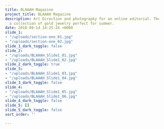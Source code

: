 ```yaml
---
title: BLAAAH Magazine
project_title: BLAAAH Magazine
description: Art Direction and photography for an online editorial. The series highlights
  a collection of gold jewelry perfect for summer.
date: 2018-09-14 14:25:24 +0000
slide_1:
- "/uploads/section-one_01.jpg"
- "/uploads/section-one_02.jpg"
slide_1_dark_toggle: false
slide_2:
- "/uploads/BLAAAH_Slide1_01.jpg"
- "/uploads/BLAAAH_Slide1_02.jpg"
slide_2_dark_toggle: true
slide_3:
- "/uploads/BLAAAH_Slide1_03.jpg"
- "/uploads/BLAAAH_Slide1_04.jpg"
slide_3_dark_toggle: false
slide_4:
- "/uploads/BLAAAH_Slide1_05.jpg"
- "/uploads/BLAAAH_Slide1_06.jpg"
slide_4_dark_toggle: false
slide_5: []
slide_5_dark_toggle: false
sort_order: ''

---
```

